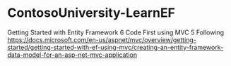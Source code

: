 # ContosoUniversity-LearnEF
Getting Started with Entity Framework 6 Code First using MVC 5
Following https://docs.microsoft.com/en-us/aspnet/mvc/overview/getting-started/getting-started-with-ef-using-mvc/creating-an-entity-framework-data-model-for-an-asp-net-mvc-application
